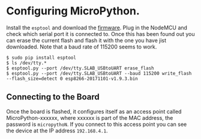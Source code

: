 
# Configuring MicroPython.

Install the `esptool` and download the [firmware](http://micropython.org/download#esp8266). Plug in the NodeMCU and check which serial port it is connected to. Once this has been found out you can erase the current flash and flash it with the one you have jist downloaded. Note that a baud rate of 115200 seems to work.
```
$ sudo pip install esptool
$ ls /dev/tty.*
$ esptool.py --port /dev/tty.SLAB_USBtoUART erase_flash
$ esptool.py --port /dev/tty.SLAB_USBtoUART --baud 115200 write_flash --flash_size=detect 0 esp8266-20171101-v1.9.3.bin
```

## Connecting to the Board

Once the board is flashed, it configures itself as an access point called MicroPython-xxxxxx, where xxxxxx is part of the MAC address, the password is `micropythoN`. If you connect to this access point you can see the device at the IP address `192.168.4.1`.

